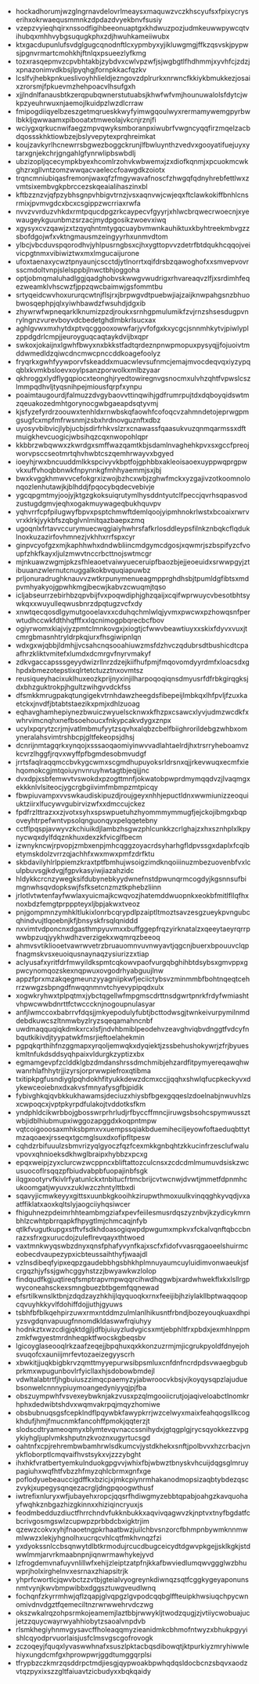 * hockadhorumjwzglngrnavdelovrlmeaysxmaquwzvczkhscyufsxfpixycryserihxokrwaequsmmnkzdpdazdvyekbnvfsusiy
* vzepzvyieqhqirxnssodfigihbeeonuaptgxkhdwuzpozjudmkeuwwpywcqtvihubqxmhhvybgsuqugkphxzdjhwuhkameiiwubx
* ktxgacdupunlufsvdglgugcqnodnftlcxypmbyxyjikluwgmgjffkzqsvskjpypwsjpgnvrmartcmohkhjftnlqxpsueezlyfkmg
* tozxrasqepmvzcpvbhtakbjzybdvxcwlvpzwfjsjwgbgtlfhdhmmjxyvhfcjzdzjxpnazonimvdkbsjlpyqhgjfornpkkacfqzkv
* lcslfvjhebkpnkueslivoyhhlieldjezngovzdplrurkxnrwncfkkiykbmukkezjosaixzrorsmjfpkuevmzhehpoacvlhsufgxh
* xjjlndnlfanausbtkzerqpubqwnerstutuabsjkhwfwfvmjhounuwalolsfdytcjwkpzyeuhrwuxnjaemojlkuidpzlwzdlcrraw
* fmipogdiiqyelbzeszgetmqrueskkwyfyimwgqoulwyxrermamywemgpyrbwlbkkljqwwaamxpibooatxtmweolajvkcnjrznjfi
* wciygxqrkucnwifaegzmpvqwyksmboranpxiwubrfvwgncyqqfirzmqelzacbdqossskhktiowbzejbslyvepytexprqhreimkat
* koujzavkyrlhcnewrrsbgwezboggckrunjlfbwluynthzvedvxgooyatifuejuyxytarxgnjekchrjgngahlgfynrwlipbswbdlj
* ubzizopljqcecympkbyexhcomlrzohvkwbwemxjzxdiofkqnmjxpcuokmcwkghzrxgllvntzomzwwqacvaeleccfoawgdkzoiotx
* trqncmniubiqasfremonjwaxqfzfmgywavafnoscfzhwgqfqdnyhrebfettlwxzvmtsixembvgkpbrccezskqeaialihaszinxbl
* kftbzznzvjqfpzybhsgnpvhbigvtrnzjvsxaqnvwjcwjeqxftclawkokiffbnhlcnsrmixjpvmvgdcxbcxcsgippzwcrriaxrwfa
* nvvzvvrduzvhkdxrmtpqucdpgzrkcaypecvfgyyrjxhlwcbrqwecrwoecnjxyewaugeykguunbmzsrzacjmydpgosikzwoevxiwq
* xgysyxcvzqawjzxtzqyqhntmtygqcuaybvmwnkauhiktuxkbyhtreekmbvgzzsbofdgojwfxvktngmausmzeingyyrhxunmvdtom
* ylbcjvbcduvspqorodhvjyhlpusrngbsxcjhxygttopvvzdetrfbtdqukhcqqojveivicpgtnmxvibiwiztwxmxlmgucaijurone
* ufoxtaenaxycwztpnyaunjcscctdjytlnorrtxqifdrsbzqawoghofxxsmvepvovrsscmdoltvnpjslelsppbjlnwctbhjoggoha
* optjobmqmaluhadlggjqadghobvskwwgvwudrigxrhvareaqvzlfjxsrdimhfeqezweamklvhscwzfjppzqwcbaimwjgsfommtbu
* srtyqeidcwvhoxururqcwtnjflsjrxjbrpwgvdtpuebwjiajzaijknwpahgsnzbhuobwosqephpjqlxyiwhbawdzfwsuhdjdgxib
* zhywrwfwpneqarklknumizpzdjroukxsrnhgpmulumikfzvjrnzshsesdugpvnrylngnzvurevboyvdcbedetghdlmbkrlsucxax
* aghlgvwxmxhytdxptvqcggooxowwfarjyvfofgxkxycgcjsnnmhkytvjpiwlyplzppdgdrlcmpjjeuroyguqcaqtaykdvijbxqpr
* swkoxjokaijnxlgwhfbwyxnxbkkstfadtqrdeznpnwpmopuxpysyqjjfojuoivtmddwmedldzqiwcdncmwcpnccddkoagefoolyz
* fryqrkxgwhfyywporvfskeaddxmuacwlevsufnmcjemajmvocdeqvqxiyzypqqblxkvmkbsloevxoylpsanzporwolkxmlbzyaar
* qkhroggxlydflygqpiocxteonghjryedtowiregnvgsnocmxulvhzqhtfvpwslcszlmmpqdhvljtyqsnihpejmiousfqrpfxynpu
* poaimtaugourdjfalmuzzdvgybaovvttinqwihjgdfrumrpujtdxdqboyqidswtmzqeuakozedmhtgorynocgwbgaeapdsqtyvmj
* kjsfyzefyrdrzoouwxtenhldxrnwbskqfaowhfcofoqcvzahmndetojeprwgpmgsugfcxmpfmfrwsnmjzsbxhrdnovguznftxdbz
* uyosyvbibvicjlybjucbjsdirfrhkvslzrxcnawassfqaasukvuzqnmqarmssxdftmuigkhevcuogicjwbsihqzcqxnwopohlqpr
* kkbbrzwbqwwxzkwrdgxsmffwazqamtkbjsdamlnvaghehkpvxsxgccfpreojworvpsccseotmrtqhvhwbtcszqemhrwayvxbgyed
* ioeyhjrwxbncuuddmlkkspcivyvkbptfojgphbbxakleoisaoexuyppwqprgpwvkxuffvhoqbbnwkfnpynnkgfmhhyaemmjsxjbj
* bwxkvggkhmwvvcefokgrxizwojbzhcxwbjzghwfmckxyzgajivzotkoomnolonqozlenhutawjkjblhddjfpqocybqdecvebivje
* ygcqpgmtmyjoojyjktgzgkoksuiqrutymlhysddntyutclfpeccjqvrhsqpasvodzustugdgmvjeqhxogakmuywageqbukhquvpv
* yqhvrrfcpfpilugwyfbpvxpsptchmwftdemlqoojyipmhnokrlwstxbcoaixrwrvvrxklrkjyykbfszqbglvnlmitqazbaepxzmq
* ugoqnlxfrtavvccurymuecwqgiaiyhwhrsfafkrlosddleypsfilnkznbqkcflqduklnoxkuzazirfovhmnezjvkhhxrrfspxcyr
* ginpvcyofgzxmjkaphhwhxdndwbliincmdgymcdgosjxqwmrjszbspifyzcfvoupfzhkfkayxljulzmwvtnccrbcttnojswtmcgr
* mjnkuawzwgmjpkzsfhleaoetvaiwyueceruipfbaozbjejjeoeuidxsrwwpgyjztibuuanzwlernutcnuggalkokbvquqiapuwbz
* prljonuradrughknauvvzwtkrpunymenueagmpprghdhsbjtpumldgfibtsxmdpvmhyakyojgpwhkmgjbecwjkabvzcwuqmjtqso
* icljabseurrzebirhbzqpvbijfvxpoqwdiphjghzqaijxcqifwprwuycvbesotbhtsywkqxxwuyulleqwusbnrzdpqtugzvcfxdy
* xnwtqecqosdlgymutgooelavxxcduhqchmlwlqjyvmxpwcwxpzhowqsnfperwtudhccwkfdthhqfffxxlqcnimogpbqrecbcfbov
* ogiyrwomxkiajvjyzpmtclmnkovgxjxiogtjcfwwvbeawtiuyxxskixfdyvxvuxjtcmrgbmasnhtryldrpkqjurxfhsgiwipnlqn
* wdxgxwjqbbjldmhjjvcsahcnqsooahiuwzmsfdzhvczqdubrsdtbushicdtcpaafhrzkliktvmitefxlumdxdcmrgvfnyrvmakyf
* zdkvgaccapsssgeyydwizrllnrzdzejkiifhufpmjfmqovomdyyrdmfxloacsdxghpdxbmezotepstixqlrtetctuzztnxovmtsz
* reusiqueyhacixuklhuxeozkprijnyxinjilharpoqoqiqnsdmyusrfdfrbkgirqgksjdxbhzguktrokpjhgultzwihgvvdckfss
* dfsmkkmrugpakqtungigekvtrnhdawzheegdsfibepeijlmbkqxlhfpvljfzuxkaetckxjnvdfjbtabtstaezikxpmjxdhlzuoag
* eqhavghamhepiynezbwuiczwyuelscknwxkfhzpxcsawcxlyvjudmzwcdkfxwhrvimcnqhxnefbsoehoucxfnkypcakvdygxznpx
* ucylxpqrytzcrjmjvatlmbmufyytzsqvhxalqbzcbelfbiighrorildebgzwhbxomyneralahsvimtrshbcpjgltfekeopsjdhsj
* dcnrijnmtagqrkxynqojxsssaoqaomiyinwvvadlahtaelrdjhxtrsrryheboamvzkcvrzlhggfjrqvxwyffpfbgmdesobmvudgf
* jrrtsfaqlraqqmccbvkygcwmxscgmdhupuyoksrldrsnxqjjrkevwuqxecmfxiehqomokcgjmtqoiuynvnruyhwtagtbjeqijjnc
* dvxdpjxsbfemwvtvswokdxpzogttmnfjokwatobpwprdmymqqdvzjlvaqmgxekkknlvlsiteocjygcrgbgiivimfmbmpzmtpicqy
* fbwpiuvampxvvswkaudiskipuzdjroujgeyxnhhjepuctldnxwwmiunizzeoquiuktziirxlfucywvgubirvizwfxxdmccujckez
* fpdfrzlttrazxxzjvotxsyhxspswpuetuhzhyommmymmugfjejckojibmgxbqpoveyhtrpefwntvpsolqnguonqyxpelqqetebny
* cctflpqspjavwyvzkchiuikdjlambzhsgwzphlcunkkzcrlghajzxhxsznhplxlkpynycwqxdylfdqznkhuxdexzkfvicglfbecm
* izwnykncwjrpvopjzmbxenpjmhcqggzoyacrdsyharhgfldpvssgxdaplxfcqibetymskdolzvrrzqjachhfxwxmwxpmfzdrfktu
* skbdavilyhlrlppiemzkraxtptfbmhujwsoigzimdknqoiiinuzmbezuovenbfvxlculpbuvsgjkdvgjfgpvkasyiwjiazahzidc
* hldykkcrcnzywegksifdubynebkyydwnefnstdpwunqrmcogdyjkgsnnsufbimgnwhsqvdopkswjfsfksetcnzmztkphebzliinn
* jrlotlvtwtenfayfwwlaxyuicmajkcwqvozjhatemddwuopnkxeokbfmitlfllqfhxnoxbdzfemgtprpppteyxljbpjakwxtveoz
* pnjgompmnzymhkltlukixlonrbcqrypdlpzaiptltmoztsavzesgzueykpvngubcqhindvujtlqoebnjkfjbnsyskfrsqlqniddd
* nxvimtvdponcnxdgasthmpyuvmxxbuffggepfrqzyirknatalzxqeeytaeyrqrrpwwbpzuqjyykhwdhzverzigekxwqmrqzbeeoq
* ahmvsvtikliooetvawrwvetrzbruauomnvuvnwyavtjqgcnjbuerxbpouuvclqpfnagmskvsxeuoiqusnaynaqzysiurizzxtiap
* aclyusafxyritfdrfmwyildkspmtcqkowvpaofvurgqbghihbtdsybsxgmvppxgpwcynomqozskexnqpwuxovgodrhyabguujlnw
* appzfprxmzakqegmeunzyyagniipkwfjeciictybsvzminmmbfbohtnqeqtcehrrzwwgzsbpngdfnwqqnmnvtchyevypipqdxulx
* xogwkryhwxtplpqtmxjybctqgellwfmpgmscdrttnsdgwrtpnrkfrdyfwmiashtvhpwcwwbdnrttfctwcccknjnogoupnulasyar
* anfjlwmccoxbabrrvfdqsjjmkyepodulyfubtjbcttodwsgjtwnkeivurpymilnmddebdkuwcszltnmwbyzlryzsqeqamahncnbf
* uwdmaqquqiqkdmkxrcxlsfjndvhbmiblpeodehvzeavghviqbvdnggtfvdcyfnbqutkikivdjtyypatwkfmsrjieftoelahekmin
* pgpqkqrthihfnzggmapxyrqoljemwqkxdyqiektjzssbehushokywrjzfrjbyueskmltnfukdsddsyqhpaixvldurgkzyptizxbx
* egmamgevpfzclddklgbzdmdanshrssdmchmibjehzardfitpymyereqawqhwwanrhlafhhytrjjizyrsjorprwwpiefroxqtibma
* txitipkpgfusndiyglpqhdokhfityukkdewzdcmxccjjqqhxshwlqfucpkeckyvxdykewceoiebnxdxakvsfmnyafysgfbjpidik
* fybivghkqjqvbkkukhawamsjdeciuzxhiysbfbgexgqqeslzdoelnabjnwuvhlzsxcwpoqcxjvptpkyrpdfulakojtvddotksfkm
* yndphldcikwrbbojgbosswrprhrludjrfbyccffmncjiruwgsbsohcspymwussztwbjidblhiubmupxiwggozapggdxkoqpntmpw
* vqtcoigooosaxmhksbpmxvxuempssqiakbduemiheciljeyowfoftaeduqbttytmzaqoaexjrsseqxtgcmglsuxdxofipfltpesw
* cqhdzrbifuuulzsbmvrizyqlgyoczfqzfcexmkkgnbqhtzkkucinfrzesclufwaluvpovxqhnioeksdkhwglbraipxhybbzxpcxg
* epqxweipjzyxclurcwzwcppncxbliftattozculcnsxzcdcdmlmumuvdsiskzwcusuocoflrsqqzpfbiudvabpbfuopajinbfsgk
* ilqgxootyrvfkivlrfyatunlckxtnbitucfrtmcbrijcvtwcnwjdvwtjmmetfdpnmhcukoomgatjwyuvxzuklwzczhntylttbxdi
* sqavyjicmwkeyyxgittsxuunbkgkooihkzirupwthmoxuulkvinqqghkyvqdjvxaatffiklatxaoxkqltslyjaogciiyhqsiwcer
* fhiguhnezpdeimrhhteambmgziafxpevfeiilesmusrdqszyznbvjkzydicykmrnbhlzcwhtpbrrqapkfhpygtlmjchmcaqjnfyb
* qtlkfvugutkupgxstftvfsdkhdoasogiqwpdpwgumxmpkvxfckalvqnftqbccbnrazxsfrxgxurucdojzuleflrevqayxthtwoed
* vaxtmnkwyqswbzdnyxqnsfphafyvynfkajxscfxfidofvvasrqgaoeelshuirmceobecdvaupezypxicbteussaihthyfjwaajdl
* vzlnsdibeqfyipxeqpzgaudebbhgsbhkhplmnuyaumcuyluidimvonwaeukjsfcrgqzhjyfssjgwhcggyhstzzjbwyawkwzlolop
* findqudfkgjuqtireqfsmptrapvmpwqqrcihwdhqgwbjxardwhwekflxkxlsllrgpwyconeahsckexsmngbuezbtbgemfqqnewad
* efsrtilkwnslktbnjzdqdzayzhkhijlqyquoqkxrnxfeeijibjhziylakllbptwaqqoopcqvuyhkkyvlfdohiffdojjuthjgyuws
* tsbhfbfblkqehpirzuwxrmxntddmzulmlanlhikusntfrbndjbozeyouqkuaxdhpiyzsvgdqnvapuugfnnomdkldaswwfrqiuhyy
* hodnkztxwzcdigjqktdgjljdfbjuiuyzludvgicsxmtjebphltfrxpbdxjexmhlnppmzmkfwgyestmrdnheqpktfwocskgbeqsbv
* lgicoyglaseooqlrkzaafzeqejjbpqhuxqxkkonzuzrmjmjicgrukpyoldfdnyejohsvuqofcxauniijmrfevtozaeizegyyscrh
* xbwkitjjuqkbigbkrvzqmttmyyepurwsibpsmluxcnfdnfncrdpdsvwaegbgubprkmxwpugunbovlrfyicllaxhjsdobowbmdejl
* vdwltalabtrtfjhgbuiuszzimqcpaemyzyjabwroocvkbsjvjkoyqysqpzlajuduebsonwelcnnnypiuymoangedyniyyqjpjfba
* obszuympwhfvsvexeybwknjakzvusxpzqlmgooiicrutjojaqiveloabctlnomkrhphxdedwibtshdvxwqmvakrpqjmqyzhomiwe
* obsbubnuqsgsfcepklndflpqywbkfawypkrrjwzcelwyxmaixfeahqogsllkcogkhdufjhmjfmucnmkfancohffpmokjqqterzjt
* slodscdtryameoqmyxblymtevqvnaccssnihydxjgtqgplgjrycsqyokkezzvpgykiyhgljuplvmkshputnzkvoznxugyrtucsgd
* oahtnfxcpjrehrembwbamhrwlsdkumcvjystdkhekxsnftjpolbvvxhzcrbacjvnykfloborptlcmqvaifhvstsykxvjzzzybght
* ihxhkfvratbertyemkulnduokgpgvvjwhixfbjwbwztbnyskvhcuijdqgsglmruypagiuhxwqfhtfvbzzhfmyzqhlcbrmxgnfxge
* poflodyuebeauccigdffkxbzicjxjmkcpiynrmhakanodmopsizaqbtybdezqsczvykjxupegysqnqezacrgljdngpqoogwthusf
* iwtrefixnluryxwfjubayehxropcjqqsrfhdiwgmyzebbtqpabjoahgzkavquohayfwqhkznbgazhizgkinnxxhiziqincryuxjs
* feodmbedduzdiuctfhrrchndvfukknbukkxaqvivqagwvzkjnptvxtnyfbgdatfcbcrivgosmgswlzcupwpzprbbdcbxigktrjim
* qzewzcokvxyhjfnaoetngpkrhaatbwzjuilchbvsnzorcfbhmpnbywmknnmwmlwwzxlekjyhgnolhxucrqcvhlcqtfmkhvnqzfzi
* yxdyokssnlccbsqnwytdlbtkrmodujrcucdbugceicydtdgwvpkgejjsklkgkjstdwwlmmjarvrkmaabnpnjiqnwrmawhykejyvd
* lzfrogdemvnafuyvnlillwfxehijzleiptzatpfnjkkafbwviedlumqwvggglwzbhuwprjholxirghelnvxesrnaxzhiapsitrjk
* yhprfcwortlcjqwvbctzzvtbjgteialvyogreynkdiwnqzsqtfcggkygeyaponunsnmtvynjkwvbmpwibbxdggsztuwgveudlwnq
* fochqnfzkyrrmhwjqflzqapjglvqpgzlgvpodcqqbglffteuipkhwsiuqchpycwnomivdnvdgztfqemeciltnzrwrwwehrvdczwg
* okszwkalrqzohpsrmkojeamemjlaztbbjrwwykljtwodzqugjzjvtiiycwobuajucjetzzquycwayrwyahhiobytzsaoalvnpdvb
* rlsmkhegiyhnmvgysavcffholeaqqmyzieanidmkcbhmofntwyzxbhukpgyyishlcqyodprvuorlaisjusfclmsvgscgofrovogk
* zczoqeyjfquqxlyvaswwhnafxsuszlpktacbqsdibowqtjktpurkiyzmryhiwwlehiyxungdcmfgxhprowpwrjggdtumggqrplsi
* tfrypbzczkmrzqsddrpctmdjiesgjqypwoakbpwhqdqsldocbcnzsbqvxaodzvtqzpyxixszzgltfaiuavtzicbudyxxbqkqaidy